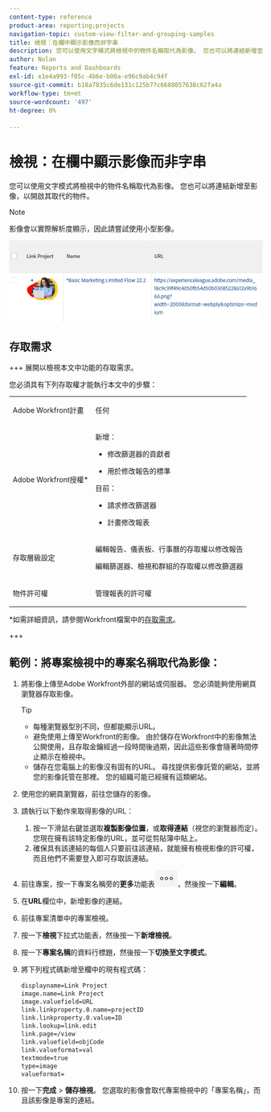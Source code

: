 ```yaml
---
content-type: reference
product-area: reporting;projects
navigation-topic: custom-view-filter-and-grouping-samples
title: 檢視：在欄中顯示影像而非字串
description: 您可以使用文字模式將檢視中的物件名稱取代為影像。 您也可以將連結新增至影像，以開啟其取代的物件。
author: Nolan
feature: Reports and Dashboards
exl-id: e1e4a993-f05c-4b6e-b00a-e96c9ab4c94f
source-git-commit: b18a7835c6de131c125b77c6688057638c62fa4a
workflow-type: tm+mt
source-wordcount: '497'
ht-degree: 0%

---
```


# 檢視：在欄中顯示影像而非字串

<!--Audited: 11/2024-->

您可以使用文字模式將檢視中的物件名稱取代為影像。 您也可以將連結新增至影像，以開啟其取代的物件。

>[!NOTE]
>
>影像會以實際解析度顯示，因此請嘗試使用小型影像。

![以影像和連結取代專案名稱](assets/replace-project-name-with-image-and-link-350x125.png)

## 存取需求

+++ 展開以檢視本文中功能的存取需求。

您必須具有下列存取權才能執行本文中的步驟：

<table style="table-layout:auto"> 
 <col> 
 <col> 
 <tbody> 
  <tr> 
   <td role="rowheader">Adobe Workfront計畫</td> 
   <td> <p>任何</p> </td> 
  </tr> 
  <tr> 
   <td role="rowheader">Adobe Workfront授權*</td> 
   <td> 
    <p>新增：</p>
   <ul><li><p>修改篩選器的貢獻者 </p></li>
   <li><p>用於修改報告的標準</p></li> </ul>

<p>目前：</p>
   <ul><li><p>請求修改篩選器 </p></li>
   <li><p>計畫修改報表</p></li> </ul></td> 
  </tr> 
  <tr> 
   <td role="rowheader">存取層級設定</td> 
   <td> <p>編輯報告、儀表板、行事曆的存取權以修改報告</p> <p>編輯篩選器、檢視和群組的存取權以修改篩選器</p> </td> 
  </tr> 
  <tr> 
   <td role="rowheader">物件許可權</td> 
   <td> <p>管理報表的許可權</p>  </td> 
  </tr> 
 </tbody> 
</table>

*如需詳細資訊，請參閱Workfront檔案中的[存取需求](/help/quicksilver/administration-and-setup/add-users/access-levels-and-object-permissions/access-level-requirements-in-documentation.md)。

+++

## 範例：將專案檢視中的專案名稱取代為影像：

1. 將影像上傳至Adobe Workfront外部的網站或伺服器。 您必須能夠使用網頁瀏覽器存取影像。

   >[!TIP]
   >
   >* 每種瀏覽器型別不同，但都能顯示URL。
   >* 避免使用上傳至Workfront的影像。 由於儲存在Workfront中的影像無法公開使用，且存取金鑰經過一段時間後過期，因此這些影像會隨著時間停止顯示在檢視中。
   >* 儲存在您電腦上的影像沒有固有的URL。 尋找提供影像託管的網站，並將您的影像託管在那裡。 您的組織可能已經擁有這類網站。

1. 使用您的網頁瀏覽器，前往您儲存的影像。
1. 請執行以下動作來取得影像的URL：

   <!--
   <p data-mc-conditions="QuicksilverOrClassic.Draft mode">(NOTE: I used this blog post to document what kind of image we need for this: https://www.canto.com/blog/image-url/ (consulting uses this)) </p>
   -->

   1. 按一下滑鼠右鍵並選取&#x200B;**複製影像位置**，或&#x200B;**取得連結**（視您的瀏覽器而定）。 您現在擁有該特定影像的URL，並可從剪貼簿中貼上。
   1. 確保具有該連結的每個人只要前往該連結，就能擁有檢視影像的許可權，而且他們不需要登入即可存取該連結。

1. 前往專案，按一下專案名稱旁的&#x200B;**更多**&#x200B;功能表![更多圖示](assets/more-icon-45x33.png)，然後按一下&#x200B;**編輯**。

1. 在&#x200B;**URL**&#x200B;欄位中，新增影像的連結。
1. 前往專案清單中的專案檢視。
1. 按一下&#x200B;**檢視**&#x200B;下拉式功能表，然後按一下&#x200B;**新增檢視**。
1. 按一下&#x200B;**專案名稱**&#x200B;的資料行標題，然後按一下&#x200B;**切換至文字模式**。

1. 將下列程式碼新增至欄中的現有程式碼：

   ```
   displayname=Link Project
   image.name=Link Project
   image.valuefield=URL
   link.linkproperty.0.name=projectID
   link.linkproperty.0.value=ID
   link.lookup=link.edit
   link.page=/view
   link.valuefield=objCode
   link.valueformat=val
   textmode=true
   type=image
   valueformat=
   ```

1. 按一下&#x200B;**完成** > **儲存檢視**。
您選取的影像會取代專案檢視中的「專案名稱」，而且該影像是專案的連結。

